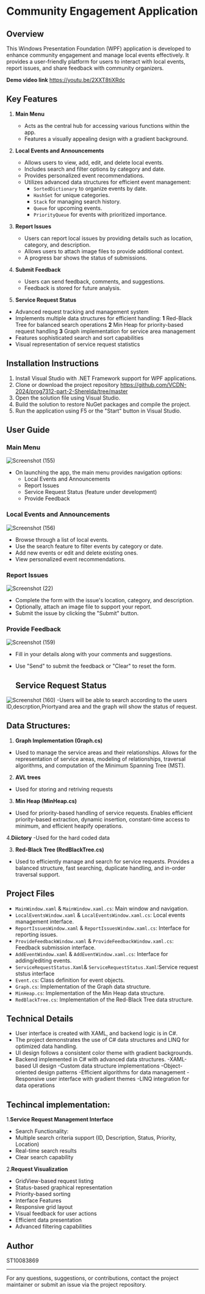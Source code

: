 # Community Engagement Application

## Overview

This Windows Presentation Foundation (WPF) application is developed to enhance community engagement and manage local events effectively. It provides a user-friendly platform for users to interact with local events, report issues, and share feedback with community organizers.

**Demo video link** https://youtu.be/2XXT8tiXRdc 
## Key Features

1. **Main Menu**
   - Acts as the central hub for accessing various functions within the app.
   - Features a visually appealing design with a gradient background.

2. **Local Events and Announcements**
   - Allows users to view, add, edit, and delete local events.
   - Includes search and filter options by category and date.
   - Provides personalized event recommendations.
   - Utilizes advanced data structures for efficient event management:
     - `SortedDictionary` to organize events by date.
     - `HashSet` for unique categories.
     - `Stack` for managing search history.
     - `Queue` for upcoming events.
     - `PriorityQueue` for events with prioritized importance.

3. **Report Issues**
   - Users can report local issues by providing details such as location, category, and description.
   - Allows users to attach image files to provide additional context.
   - A progress bar shows the status of submissions.

4. **Submit Feedback**
   - Users can send feedback, comments, and suggestions.
   - Feedback is stored for future analysis.

5. **Service Request Status**
- Advanced request tracking and management system
- Implements multiple data structures for efficient handling:
**1** Red-Black Tree for balanced search operations
**2** Min Heap for priority-based request handling
**3** Graph implementation for service area management
- Features sophisticated search and sort capabilities
- Visual representation of service request statistics

## Installation Instructions

1. Install Visual Studio with .NET Framework support for WPF applications.
2. Clone or download the project repository https://github.com/VCDN-2024/prog7312-part-2-Sherelda/tree/master 
3. Open the solution file using Visual Studio.
4. Build the solution to restore NuGet packages and compile the project.
5. Run the application using F5 or the "Start" button in Visual Studio.

## User Guide

### Main Menu
![Screenshot (155)](https://github.com/user-attachments/assets/e6c54484-c1b6-4e98-a3a3-5d3072f696fc)
- On launching the app, the main menu provides navigation options:
  - Local Events and Announcements
  - Report Issues
  - Service Request Status (feature under development)
  - Provide Feedback

### Local Events and Announcements

![Screenshot (156)](https://github.com/user-attachments/assets/d4d7eae2-e1cb-444f-956d-fc2a667127df)
- Browse through a list of local events.
- Use the search feature to filter events by category or date.
- Add new events or edit and delete existing ones.
- View personalized event recommendations.

### Report Issues

![Screenshot (22)](https://github.com/user-attachments/assets/c695eda3-0b28-43c8-9222-d659ab2db10e)
- Complete the form with the issue's location, category, and description.
- Optionally, attach an image file to support your report.
- Submit the issue by clicking the "Submit" button.

### Provide Feedback

![Screenshot (159)](https://github.com/user-attachments/assets/69cb1498-92f3-4e69-8dd2-aef110b5a8ec)
- Fill in your details along with your comments and suggestions.
- Use "Send" to submit the feedback or "Clear" to reset the form.

  ## Service Request Status 
![Screenshot (160)](https://github.com/user-attachments/assets/2b09b899-d1fc-41fe-a2d3-506d8de5f840)
-Users will be able to search according to the users ID,descrption,Priortyand area and the graph will show the status of request.

  ## Data Structures:
1. **Graph Implementation (Graph.cs)**
- Used to manage the service areas and their relationships. Allows for the representation of service areas, modeling of relationships, traversal algorithms, and computation of the Minimum Spanning Tree (MST).

2. **AVL trees**
- Used for storing and retriving requests

3. **Min Heap (MinHeap.cs)**
- Used for priority-based handling of service requests. Enables efficient priority-based extraction, dynamic insertion, constant-time access to minimum, and efficient heapify operations.

4.**Diictory**
-Used for the hard coded data 

3. **Red-Black Tree (RedBlackTree.cs)**
 - Used to efficiently manage and search for service requests. Provides a balanced structure, fast searching, duplicate handling, and in-order traversal support.

## Project Files

- `MainWindow.xaml` & `MainWindow.xaml.cs`: Main window and navigation.
- `LocalEventsWindow.xaml` & `LocalEventsWindow.xaml.cs`: Local events management interface.
- `ReportIssuesWindow.xaml` & `ReportIssuesWindow.xaml.cs`: Interface for reporting issues.
- `ProvideFeedbackWindow.xaml` & `ProvideFeedbackWindow.xaml.cs`: Feedback submission interface.
- `AddEventWindow.xaml` & `AddEventWindow.xaml.cs`: Interface for adding/editing events.
- `ServiceRequestStatus.Xaml`& `ServiceRequestStatus.Xaml`:Service request ststus interface
- `Event.cs`: Class definition for event objects.
- `Graph.cs`: Implementation of the Graph data structure.
- `MinHeap.cs`: Implementation of the Min Heap data structure.
- `RedBlackTree.cs`: Implementation of the Red-Black Tree data structure.

## Technical Details 

- User interface is created with XAML, and backend logic is in C#.
- The project demonstrates the use of C# data structures and LINQ for optimized data handling.
- UI design follows a consistent color theme with gradient backgrounds.
- Backend implemented in C# with advanced data structures.
-XAML-based UI design
-Custom data structure implementations
-Object-oriented design patterns
-Efficient algorithms for data management
-Responsive user interface with gradient themes
-LINQ integration for data operations

## Techincal implementation: 
1.**Service Request Management Interface**
 - Search Functionality:
- Multiple search criteria support (ID, Description, Status, Priority, Location)
- Real-time search results
- Clear search capability

2.**Request Visualization**
- GridView-based request listing
- Status-based graphical representation
- Priority-based sorting
- Interface Features
- Responsive grid layout
- Visual feedback for user actions
- Efficient data presentation
- Advanced filtering capabilities

## Author

ST10083869

---

For any questions, suggestions, or contributions, contact the project maintainer or submit an issue via the project repository.
